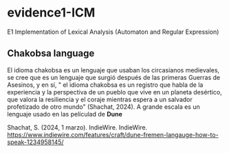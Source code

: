 # evidence1-ICM
E1 Implementation of Lexical Analysis (Automaton and Regular Expression)


## Chakobsa language
El idioma chakobsa es un lenguaje que usaban los circasianos medievales, se cree que es un lenguaje que surgió después de las primeras Guerras de Asesinos, y en sí, " el idioma chakobsa es un registro que habla de la experiencia y la perspectiva de un pueblo que vive en un planeta desértico, que valora la resiliencia y el coraje mientras espera a un salvador profetizado de otro mundo" (Shachat, 2024). A grande escala es un lenguaje usado en las películad de **Dune** 





Shachat, S. (2024, 1 marzo). IndieWire. IndieWire. https://www.indiewire.com/features/craft/dune-fremen-langauge-how-to-speak-1234958145/ 
